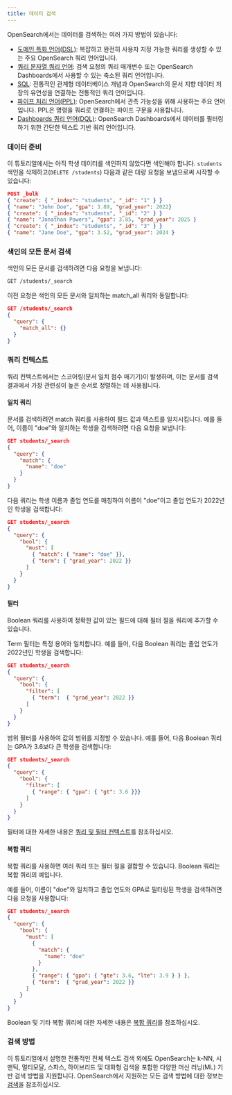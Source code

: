 ```yaml
---
title: 데이터 검색
---
```


OpenSearch에서는 데이터를 검색하는 여러 가지 방법이 있습니다:

- [도메인 특화 언어(DSL)](https://opensearch.org/docs/latest/query-dsl/index/): 복잡하고 완전히 사용자 지정 가능한 쿼리를 생성할 수 있는 주요 OpenSearch 쿼리 언어입니다.
- [쿼리 문자열 쿼리 언어](https://opensearch.org/docs/latest/query-dsl/full-text/query-string/): 검색 요청의 쿼리 매개변수 또는 OpenSearch Dashboards에서 사용할 수 있는 축소된 쿼리 언어입니다.
- [SQL](https://opensearch.org/docs/latest/search-plugins/sql/sql/index/): 전통적인 관계형 데이터베이스 개념과 OpenSearch의 문서 지향 데이터 저장의 유연성을 연결하는 전통적인 쿼리 언어입니다.
- [파이프 처리 언어(PPL)](https://opensearch.org/docs/latest/search-plugins/sql/ppl/index/): OpenSearch에서 관측 가능성을 위해 사용하는 주요 언어입니다. PPL은 명령을 쿼리로 연결하는 파이프 구문을 사용합니다.
- [Dashboards 쿼리 언어(DQL)](https://opensearch.org/docs/latest/dashboards/dql/): OpenSearch Dashboards에서 데이터를 필터링하기 위한 간단한 텍스트 기반 쿼리 언어입니다.

### 데이터 준비

이 튜토리얼에서는 아직 학생 데이터를 색인하지 않았다면 색인해야 합니다. `students` 색인을 삭제하고(`DELETE /students`) 다음과 같은 대량 요청을 보냄으로써 시작할 수 있습니다:

```json
POST _bulk
{ "create": { "_index": "students", "_id": "1" } }
{ "name": "John Doe", "gpa": 3.89, "grad_year": 2022}
{ "create": { "_index": "students", "_id": "2" } }
{ "name": "Jonathan Powers", "gpa": 3.85, "grad_year": 2025 }
{ "create": { "_index": "students", "_id": "3" } }
{ "name": "Jane Doe", "gpa": 3.52, "grad_year": 2024 }
```

### 색인의 모든 문서 검색

색인의 모든 문서를 검색하려면 다음 요청을 보냅니다:

```sh
GET /students/_search
```

이전 요청은 색인의 모든 문서와 일치하는 match_all 쿼리와 동일합니다:

```json
GET /students/_search
{
  "query": {
    "match_all": {}
  }
}
```

### 쿼리 컨텍스트

쿼리 컨텍스트에서는 스코어링(문서 일치 점수 매기기)이 발생하며, 이는 문서를 검색 결과에서 가장 관련성이 높은 순서로 정렬하는 데 사용됩니다.

#### 일치 쿼리

문서를 검색하려면 match 쿼리를 사용하여 필드 값과 텍스트를 일치시킵니다. 예를 들어, 이름이 "doe"와 일치하는 학생을 검색하려면 다음 요청을 보냅니다:

```json
GET students/_search
{
  "query": {
    "match": {
      "name": "doe"
    }
  }
}
```

다음 쿼리는 학생 이름과 졸업 연도를 매칭하여 이름이 "doe"이고 졸업 연도가 2022년인 학생을 검색합니다:

```json
GET students/_search
{
  "query": {
    "bool": {
      "must": [
        { "match": { "name": "doe" }},
        { "term": { "grad_year": 2022 }}
      ]
    }
  }
}
```

#### 필터

Boolean 쿼리를 사용하여 정확한 값이 있는 필드에 대해 필터 절을 쿼리에 추가할 수 있습니다.

Term 필터는 특정 용어와 일치합니다. 예를 들어, 다음 Boolean 쿼리는 졸업 연도가 2022년인 학생을 검색합니다:

```json
GET students/_search
{
  "query": { 
    "bool": { 
      "filter": [ 
        { "term":  { "grad_year": 2022 }}
      ]
    }
  }
}
```

범위 필터를 사용하여 값의 범위를 지정할 수 있습니다. 예를 들어, 다음 Boolean 쿼리는 GPA가 3.6보다 큰 학생을 검색합니다:

```json
GET students/_search
{
  "query": { 
    "bool": { 
      "filter": [ 
        { "range": { "gpa": { "gt": 3.6 }}}
      ]
    }
  }
}
```

필터에 대한 자세한 내용은 [쿼리 및 필터 컨텍스트](https://opensearch.org/docs/latest/query-dsl/query-filter-context/)를 참조하십시오.

#### 복합 쿼리

복합 쿼리를 사용하면 여러 쿼리 또는 필터 절을 결합할 수 있습니다. Boolean 쿼리는 복합 쿼리의 예입니다.

예를 들어, 이름이 "doe"와 일치하고 졸업 연도와 GPA로 필터링된 학생을 검색하려면 다음 요청을 사용합니다:

```json
GET students/_search
{
  "query": {
    "bool": {
      "must": [
        {
          "match": {
            "name": "doe"
          }
        },
        { "range": { "gpa": { "gte": 3.6, "lte": 3.9 } } },
        { "term":  { "grad_year": 2022 }}
      ]
    }
  }
}
```

Boolean 및 기타 복합 쿼리에 대한 자세한 내용은 [복합 쿼리](https://opensearch.org/docs/latest/query-dsl/compound/index/)를 참조하십시오.

### 검색 방법

이 튜토리얼에서 설명한 전통적인 전체 텍스트 검색 외에도 OpenSearch는 k-NN, 시맨틱, 멀티모달, 스파스, 하이브리드 및 대화형 검색을 포함한 다양한 머신 러닝(ML) 기반 검색 방법을 지원합니다. OpenSearch에서 지원하는 모든 검색 방법에 대한 정보는 [검색](https://opensearch.org/docs/latest/search-plugins/)을 참조하십시오.
